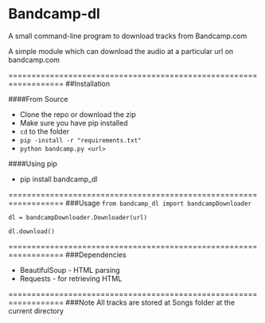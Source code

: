 # Bandcamp-dl
A small command-line program to download tracks from Bandcamp.com 

A simple module which can download the audio at a particular url on bandcamp.com

==================================================================
##Installation

####From Source
* Clone the repo or download the zip
* Make sure you have pip installed
* `cd` to the folder
* `pip -install -r "requirements.txt"`
* `python bandcamp.py <url>`

####Using pip
* pip install bandcamp_dl

==================================================================
###Usage
`from bandcamp_dl import bandcampDownloader`

`dl = bandcampDownloader.Downloader(url)`

`dl.download()`

==================================================================
###Dependencies
* BeautifulSoup - HTML parsing
* Requests - for retrieving HTML

==================================================================
###Note
All tracks are stored at Songs folder at the current directory
